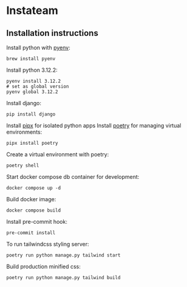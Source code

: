 # Instateam

## Installation instructions

Install python with [pyenv](https://github.com/pyenv/pyenv):

```shell
brew install pyenv
```

Install python 3.12.2:

```shell
pyenv install 3.12.2
# set as global version
pyenv global 3.12.2
```

Install django:

```shell
pip install django
```

Install [pipx](https://github.com/pypa/pipx) for isolated python apps
Install [poetry](https://python-poetry.org/docs/#installation) for managing virtual environments:

```shell
pipx install poetry
```

Create a virtual environment with poetry:

```shell
poetry shell
```

Start docker compose db container for development:

```shell
docker compose up -d
```

Build docker image:

```shell
docker compose build
```

Install pre-commit hook:

```shell
pre-commit install
```

To run tailwindcss styling server:

```shell
poetry run python manage.py tailwind start
```

Build production minified css:

```shell
poetry run python manage.py tailwind build
```
